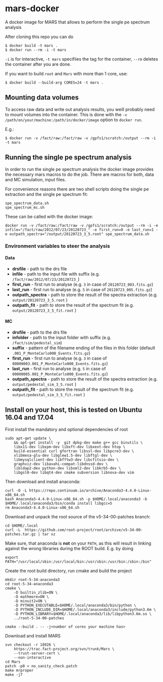 # mars-docker

A docker image for MARS that allows to perform the single pe spectrum analysis

After cloning this repo you can do

```
$ docker build -t mars .
$ docker run --rm -i -t mars
```
`-i` is for interactive, `-t mars` specifiies the tag for the container, `--rm` deletes the container after you are done.

If you want to build `root` and `Mars` with more than 1 core, use:

```
$ docker build --build-arg CORES=24 -t mars .
```

## Mounting data volumes

To access raw data and write out analysis results, you weill probably need to mount volumes into the container.
This is done with the `-v /path/on/your/machine:/path/in/docker/image` option to `docker run`.

E.g.:
```
$ docker run -v /fact/raw:/fact/raw -v /gpfs1/scratch:/output --rm -i -t mars
```

## Running the single pe spectrum analysis
In order to run the single pe spectrum analysis the docker image provides the necessary mars macros to do the job. There are macros for both, data and MC simulation, input files.

For convenience reasons there are two shell scripts doing the single pe extraction and the single pe spectrum fit:

    spe_spectrum_data.sh
    spe_spectrum_mc.sh

These can be called with the docker image:

    docker run -v /fact/raw:/fact/raw -v /gpfs1/scratch:/output --rm -i -e infile="/fact/raw/2012/07/23/20120723_" -e first_run=0 -e last_run=1 -e outpath_spectra="/output/20120723_3_5.root" spe_spectrum_data.sh

### Environment variables to steer the analysis
#### Data
* **drsfile** - path to the drs file
* **infile** - path to the input file with suffix (e.g. `/fact/raw/2012/07/23/20120723_`)
* **first_run** - first run to analyse (e.g. `3` in case of `20120723_003.fits.gz`)
* **last_run** - first run to analyse (e.g. `5` in case of `20120723_005.fits.gz`)
* **outpath_spectra** - path to store the result of the spectra extraction (e.g. `output/20120723_3_5.root` )
* **outpath_fit** - path to store the result of the spectrum fit (e.g. `output/20120723_3_5_fit.root` )

#### MC
* **drsfile** - path to the drs file
* **infolder** - path to the input folder with suffix (e.g. `/fact/sim/pedestal_sim`)
* **suffix** - pattern of the filename ending of the files in this folder (default `.001_P_MonteCarlo000_Events.fits.gz`)
* **first_run** - first run to analyse (e.g. `3` in case of `00000003.001_P_MonteCarlo000_Events.fits.gz`)
* **last_run** - first run to analyse (e.g. `5` in case of `00000005.001_P_MonteCarlo000_Events.fits.gz`)
* **outpath_spectra** - path to store the result of the spectra extraction (e.g. `output/pedestal_sim_3_5.root` )
* **outpath_fit** - path to store the result of the spectrum fit (e.g. `output/pedestal_sim_3_5_fit.root` )


## Install on your host, this is tested on Ubuntu 16.04 and 17.04

First install the mandatory and optional dependencies of root

    sudo apt-get update \
        && apt-get install -y  git dpkg-dev make g++ gcc binutils \
        libx11-dev libxpm-dev libxft-dev libxext-dev htop \
        build-essential curl gfortran libssl-dev libpcre3-dev \
        xlibmesa-glu-dev libglew1.5-dev libftgl-dev \
        libmysqlclient-dev libfftw3-dev libcfitsio-dev \
        graphviz-dev libavahi-compat-libdnssd-dev \
        libldap2-dev python-dev libxml2-dev libkrb5-dev \
        libgsl0-dev libqt4-dev cmake subversion libnova-dev vim


Then download and install anaconda:

    curl -O -L https://repo.continuum.io/archive/Anaconda3-4.4.0-Linux-x86_64.sh
    bash Anaconda3-4.4.0-Linux-x86_64.sh -p $HOME/.local/anaconda3 -b
    $HOME/.local/anaconda3/bin/conda install libgcc=5
    rm Anaconda3-4.4.0-Linux-x86_64.sh


Download and unpack the root source of the v5-34-00-patches branch:

    cd $HOME/.local
    curl -L  https://github.com/root-project/root/archive/v5-34-00-patches.tar.gz | tar xz

Make sure, that anaconda is **not** on your `PATH`, as this will result in linking
against the wrong libraries during the ROOT build. E.g. by doing

    export PATH="/usr/local/sbin:/usr/local/bin:/usr/sbin:/usr/bin:/sbin:/bin"


Create the root build directory, run cmake and build the project

    mkdir root-5-34-anaconda3
    cd root-5-34-anaconda3
    cmake \
        -D builtin_zlib=ON \
        -D mathmore=ON \
        -D minuit2=ON \
        -D PYTHON_EXECUTABLE=$HOME/.local/anaconda3/bin/python \
        -D PYTHON_INCLUDE_DIR=$HOME/.local/anaconda3/include/python3.6m \
        -D PYTHON_LIBRARY=$HOME/.local/anaconda3/lib/libpython3.6m.so \
        ../root-5-34-00-patches

    cmake --build . -- -j<number of cores your machine has>


Download and install MARS

    svn checkout -r 18926 \
        https://trac.fact-project.org/svn/trunk/Mars \
        --trust-server-cert \
        --non-interactive
    cd Mars
    patch -p0 < no_sanity_check.patch
    make mrproper
    make -j7
